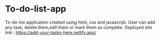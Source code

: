 # To-do-list-app

To-do-list application created using html, css and javascript. User can add any task, delete them,edit them or mark them as complete.
Deployed site link : https://add-your-tasks-here.netlify.app/
